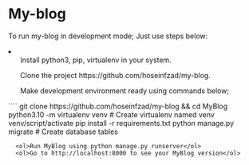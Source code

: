 # My-blog
To run my-blog in development mode; Just use steps below:
<li>
      <ol>Install python3, pip, virtualenv in your system.</ol>
      <ol>Clone the project https://github.com/hoseinfzad/my-blog.</ol>
      <ol>Make development environment ready using commands below;</ol>
            ````  
            git clone https://github.com/hoseinfzad/my-blog && cd MyBlog
            python3.10 -m virtualenv venv  # Create virtualenv named venv
            venv/script/activate
            pip install -r requirements.txt
            python manage.py migrate  # Create database tables
            
      
      <ol>Run MyBlog using python manage.py runserver</ol>
      <ol>Go to http://localhost:8000 to see your MyBlog version</ol>
      
</li>
